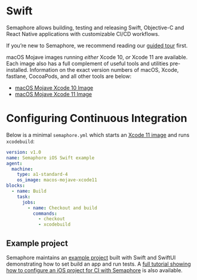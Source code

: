 # Swift

Semaphore allows building, testing and releasing Swift, Objective-C and
React Native applications with customizable CI/CD workflows.

If you’re new to Semaphore, we recommend reading our
[guided tour](https://docs.semaphoreci.com/article/77-getting-started) first.

macOS Mojave images running *either* Xcode 10, *or* Xcode 11 are available. Each
image also has a full complement of useful tools and utilities pre-installed.
Information on the exact version numbers of macOS, Xcode, fastlane, CocoaPods,
and all other tools are below:

* [macOS Mojave Xcode 10 Image](https://docs.semaphoreci.com/ci-cd-environment/macos-mojave-xcode-10-image)
* [macOS Mojave Xcode 11 Image](https://docs.semaphoreci.com/ci-cd-environment/macos-mojave-xcode-11-image)

# Configuring Continuous Integration

Below is a minimal `semaphore.yml` which starts an
[Xcode 11 image](https://docs.semaphoreci.com/ci-cd-environment/macos-mojave-xcode-11-image) and runs `xcodebuild`:

``` yaml
version: v1.0
name: Semaphore iOS Swift example
agent:
  machine:
    type: a1-standard-4
    os_image: macos-mojave-xcode11
blocks:
  - name: Build
    task:
      jobs:
        - name: Checkout and build
          commands:
            - checkout
            - xcodebuild
```

## Example project

Semaphore maintains an [example project](https://github.com/semaphoreci-demos/semaphore-demo-ios-swift-xcode) built with Swift and
SwiftUI demonstrating how to set build an app and run tests. A
[full tutorial showing how to configure an iOS project for CI with Semaphore](https://docs.semaphoreci.com/examples/ios-continuous-integration-with-xcode)
is also available.

[macos-xcode-10]: https://docs.semaphoreci.com/ci-cd-environment/macos-mojave-xcode-10-image
[macos-xcode-11]: https://docs.semaphoreci.com/ci-cd-environment/macos-mojave-xcode-11-image
[example-project]: https://github.com/semaphoreci-demos/semaphore-demo-ios-swift-xcode
[ios-tutorial]: https://docs.semaphoreci.com/examples/ios-continuous-integration-with-xcode
